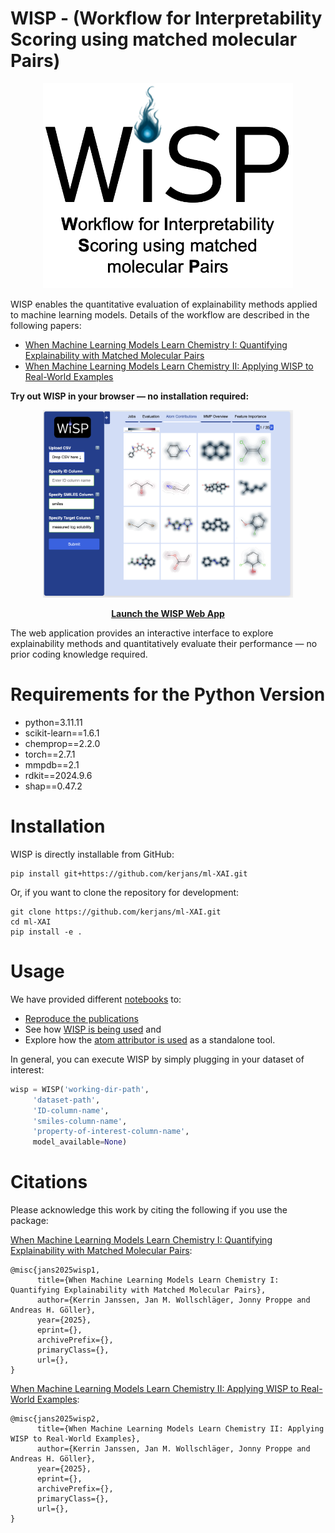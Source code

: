 # WISP - (Workflow for Interpretability Scoring using matched molecular Pairs)

<p align="center">
    <img src="WISP_subtitle.png" alt="WISP" width="400"/>
</p>
<be>

WISP enables the quantitative evaluation of explainability methods applied to machine learning models. Details of the workflow are described in the following papers:
* [When Machine Learning Models Learn Chemistry I: Quantifying Explainability with Matched Molecular Pairs]()
* [When Machine Learning Models Learn Chemistry II: Applying WISP to Real-World Examples]()

**Try out WISP in your browser — no installation required:**

<p align="center">
    <a href="http://www.molecularxai-lab.com/" target="_blank">
        <img src="Web-screenshot.png" alt="WISP_Web" width="400"/>
    </a>
</p>

<p align="center">
    <a href="http://www.molecularxai-lab.com/" target="_blank"><strong>Launch the WISP Web App</strong></a>
</p>

The web application provides an interactive interface to explore explainability methods and quantitatively evaluate their performance — no prior coding knowledge required.

# Requirements for the Python Version
* python=3.11.11
* scikit-learn==1.6.1
* chemprop==2.2.0
* torch==2.7.1
* mmpdb==2.1
* rdkit==2024.9.6
* shap==0.47.2

# Installation

WISP is directly installable from GitHub:

```
pip install git+https://github.com/kerjans/ml-XAI.git
```

Or, if you want to clone the repository for development:

```
git clone https://github.com/kerjans/ml-XAI.git
cd ml-XAI
pip install -e .
```

# Usage

We have provided different [notebooks](https://github.com/kerjans/ml-XAI/tree/main/notebooks) to:
* [Reproduce the publications]()
* See how [WISP is being used]() and
* Explore how the [atom attributor is used]() as a standalone tool.

In general, you can execute WISP by simply plugging in your dataset of interest:
```python
wisp = WISP('working-dir-path',
     'dataset-path',
     'ID-column-name',
     'smiles-column-name', 
     'property-of-interest-column-name',
     model_available=None)
```

# Citations
Please acknowledge this work by citing the following if you use the package:

[When Machine Learning Models Learn Chemistry I: Quantifying Explainability with Matched Molecular Pairs]():
```
@misc{jans2025wisp1,
      title={When Machine Learning Models Learn Chemistry I: Quantifying Explainability with Matched Molecular Pairs}, 
      author={Kerrin Janssen, Jan M. Wollschläger, Jonny Proppe and Andreas H. Göller},
      year={2025},
      eprint={},
      archivePrefix={},
      primaryClass={},
      url={}, 
}
```
[When Machine Learning Models Learn Chemistry II: Applying WISP to Real-World Examples]():
```
@misc{jans2025wisp2,
      title={When Machine Learning Models Learn Chemistry II: Applying WISP to Real-World Examples}, 
      author={Kerrin Janssen, Jan M. Wollschläger, Jonny Proppe and Andreas H. Göller},
      year={2025},
      eprint={},
      archivePrefix={},
      primaryClass={},
      url={}, 
}
```

